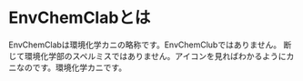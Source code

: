 # EnvChemClabとは
 EnvChemClabは環境化学カニの略称です。EnvChemClubではありません。
断じて環境化学部のスペルミスではありません。アイコンを見ればわかるようにカニなのです。環境化学カニです。
